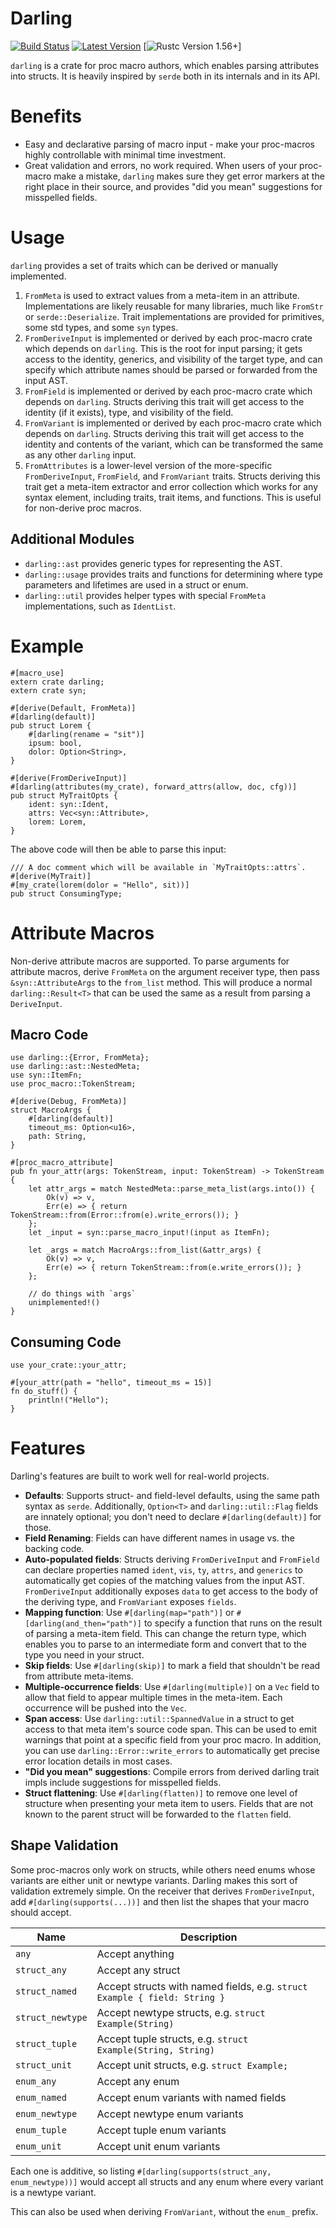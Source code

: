 # Darling

[![Build Status](https://github.com/TedDriggs/darling/workflows/CI/badge.svg)](https://github.com/TedDriggs/darling/actions)
[![Latest Version](https://img.shields.io/crates/v/darling.svg)](https://crates.io/crates/darling)
[![Rustc Version 1.56+](https://img.shields.io/badge/rustc-1.56+-lightgray.svg)]

`darling` is a crate for proc macro authors, which enables parsing attributes into structs. It is heavily inspired by `serde` both in its internals and in its API.

# Benefits

-   Easy and declarative parsing of macro input - make your proc-macros highly controllable with minimal time investment.
-   Great validation and errors, no work required. When users of your proc-macro make a mistake, `darling` makes sure they get error markers at the right place in their source, and provides "did you mean" suggestions for misspelled fields.

# Usage

`darling` provides a set of traits which can be derived or manually implemented.

1. `FromMeta` is used to extract values from a meta-item in an attribute. Implementations are likely reusable for many libraries, much like `FromStr` or `serde::Deserialize`. Trait implementations are provided for primitives, some std types, and some `syn` types.
2. `FromDeriveInput` is implemented or derived by each proc-macro crate which depends on `darling`. This is the root for input parsing; it gets access to the identity, generics, and visibility of the target type, and can specify which attribute names should be parsed or forwarded from the input AST.
3. `FromField` is implemented or derived by each proc-macro crate which depends on `darling`. Structs deriving this trait will get access to the identity (if it exists), type, and visibility of the field.
4. `FromVariant` is implemented or derived by each proc-macro crate which depends on `darling`. Structs deriving this trait will get access to the identity and contents of the variant, which can be transformed the same as any other `darling` input.
5. `FromAttributes` is a lower-level version of the more-specific `FromDeriveInput`, `FromField`, and `FromVariant` traits. Structs deriving this trait get a meta-item extractor and error collection which works for any syntax element, including traits, trait items, and functions. This is useful for non-derive proc macros.

## Additional Modules

-   `darling::ast` provides generic types for representing the AST.
-   `darling::usage` provides traits and functions for determining where type parameters and lifetimes are used in a struct or enum.
-   `darling::util` provides helper types with special `FromMeta` implementations, such as `IdentList`.

# Example

```rust,ignore
#[macro_use]
extern crate darling;
extern crate syn;

#[derive(Default, FromMeta)]
#[darling(default)]
pub struct Lorem {
    #[darling(rename = "sit")]
    ipsum: bool,
    dolor: Option<String>,
}

#[derive(FromDeriveInput)]
#[darling(attributes(my_crate), forward_attrs(allow, doc, cfg))]
pub struct MyTraitOpts {
    ident: syn::Ident,
    attrs: Vec<syn::Attribute>,
    lorem: Lorem,
}
```

The above code will then be able to parse this input:

```rust,ignore
/// A doc comment which will be available in `MyTraitOpts::attrs`.
#[derive(MyTrait)]
#[my_crate(lorem(dolor = "Hello", sit))]
pub struct ConsumingType;
```

# Attribute Macros

Non-derive attribute macros are supported.
To parse arguments for attribute macros, derive `FromMeta` on the argument receiver type, then pass `&syn::AttributeArgs` to the `from_list` method.
This will produce a normal `darling::Result<T>` that can be used the same as a result from parsing a `DeriveInput`.

## Macro Code

```rust,ignore
use darling::{Error, FromMeta};
use darling::ast::NestedMeta;
use syn::ItemFn;
use proc_macro::TokenStream;

#[derive(Debug, FromMeta)]
struct MacroArgs {
    #[darling(default)]
    timeout_ms: Option<u16>,
    path: String,
}

#[proc_macro_attribute]
pub fn your_attr(args: TokenStream, input: TokenStream) -> TokenStream {
    let attr_args = match NestedMeta::parse_meta_list(args.into()) {
        Ok(v) => v,
        Err(e) => { return TokenStream::from(Error::from(e).write_errors()); }
    };
    let _input = syn::parse_macro_input!(input as ItemFn);

    let _args = match MacroArgs::from_list(&attr_args) {
        Ok(v) => v,
        Err(e) => { return TokenStream::from(e.write_errors()); }
    };

    // do things with `args`
    unimplemented!()
}
```

## Consuming Code

```rust,ignore
use your_crate::your_attr;

#[your_attr(path = "hello", timeout_ms = 15)]
fn do_stuff() {
    println!("Hello");
}
```

# Features

Darling's features are built to work well for real-world projects.

-   **Defaults**: Supports struct- and field-level defaults, using the same path syntax as `serde`.
    Additionally, `Option<T>` and `darling::util::Flag` fields are innately optional; you don't need to declare `#[darling(default)]` for those.
-   **Field Renaming**: Fields can have different names in usage vs. the backing code.
-   **Auto-populated fields**: Structs deriving `FromDeriveInput` and `FromField` can declare properties named `ident`, `vis`, `ty`, `attrs`, and `generics` to automatically get copies of the matching values from the input AST. `FromDeriveInput` additionally exposes `data` to get access to the body of the deriving type, and `FromVariant` exposes `fields`.
-   **Mapping function**: Use `#[darling(map="path")]` or `#[darling(and_then="path")]` to specify a function that runs on the result of parsing a meta-item field. This can change the return type, which enables you to parse to an intermediate form and convert that to the type you need in your struct.
-   **Skip fields**: Use `#[darling(skip)]` to mark a field that shouldn't be read from attribute meta-items.
-   **Multiple-occurrence fields**: Use `#[darling(multiple)]` on a `Vec` field to allow that field to appear multiple times in the meta-item. Each occurrence will be pushed into the `Vec`.
-   **Span access**: Use `darling::util::SpannedValue` in a struct to get access to that meta item's source code span. This can be used to emit warnings that point at a specific field from your proc macro. In addition, you can use `darling::Error::write_errors` to automatically get precise error location details in most cases.
-   **"Did you mean" suggestions**: Compile errors from derived darling trait impls include suggestions for misspelled fields.
-   **Struct flattening**: Use `#[darling(flatten)]` to remove one level of structure when presenting your meta item to users. Fields that are not known to the parent struct will be forwarded to the `flatten` field.

## Shape Validation

Some proc-macros only work on structs, while others need enums whose variants are either unit or newtype variants.
Darling makes this sort of validation extremely simple.
On the receiver that derives `FromDeriveInput`, add `#[darling(supports(...))]` and then list the shapes that your macro should accept.

| Name             | Description                                                               |
| ---------------- | ------------------------------------------------------------------------- |
| `any`            | Accept anything                                                           |
| `struct_any`     | Accept any struct                                                         |
| `struct_named`   | Accept structs with named fields, e.g. `struct Example { field: String }` |
| `struct_newtype` | Accept newtype structs, e.g. `struct Example(String)`                     |
| `struct_tuple`   | Accept tuple structs, e.g. `struct Example(String, String)`               |
| `struct_unit`    | Accept unit structs, e.g. `struct Example;`                               |
| `enum_any`       | Accept any enum                                                           |
| `enum_named`     | Accept enum variants with named fields                                    |
| `enum_newtype`   | Accept newtype enum variants                                              |
| `enum_tuple`     | Accept tuple enum variants                                                |
| `enum_unit`      | Accept unit enum variants                                                 |

Each one is additive, so listing `#[darling(supports(struct_any, enum_newtype))]` would accept all structs and any enum where every variant is a newtype variant.

This can also be used when deriving `FromVariant`, without the `enum_` prefix.
